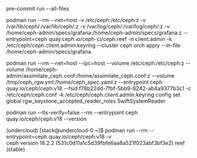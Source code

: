 

pre-commit run --all-files

podman run --rm --net=host -v /etc/ceph:/etc/ceph:z -v /var/lib/ceph/:/var/lib/ceph/:z -v /var/log/ceph/:/var/log/ceph/:z -v /home/ceph-admin/specs/grafana:/home/ceph-admin/specs/grafana:z --entrypoint=ceph quay.ceph.io/ceph-ci/ceph:reef -n client.admin -k /etc/ceph/ceph.client.admin.keyring --cluster ceph orch apply --in-file /home/ceph-admin/specs/grafana



podman run --rm --net=host --ipc=host --volume /etc/ceph:/etc/ceph:z --volume /home/ceph-admin/assimilate_ceph.conf:/home/assimilate_ceph.conf:z --volume /tmp/ceph_rgw.yml:/home/ceph_spec.yaml:z --entrypoint ceph quay.io/ceph/ceph:v18 --fsid f78b22dd-7fbf-5bb9-8242-ab4a9377b3c1 -c /etc/ceph/ceph.conf -k /etc/ceph/ceph.client.admin.keyring config set global rgw_keystone_accepted_reader_roles SwiftSystemReader



podman  run  --tls-verify=false --rm --entrypoint ceph quay.io/ceph/ceph:v18 --version 



(undercloud) [stack@undercloud-0 ~]$ podman run --rm --entrypoint=ceph quay.io/ceph/ceph:v18 -v                                                                                                                                              
ceph version 18.2.2 (531c0d11a1c5d39fbfe6aa8a521f023abf3bf3e2) reef (stable)
